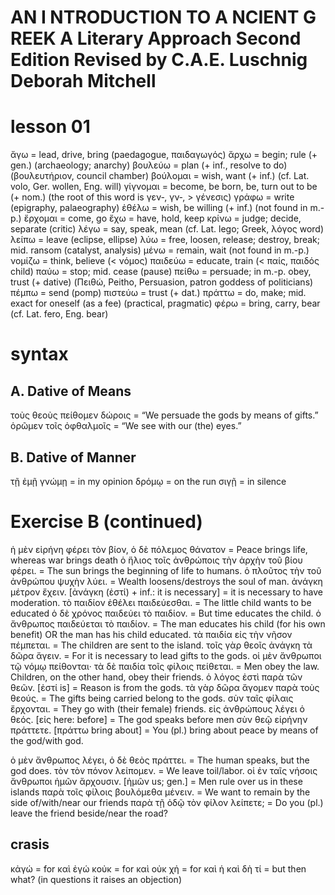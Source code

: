 # AN I NTRODUCTION TO A NCIENT G REEK A Literary Approach Second Edition Revised by C.A.E. Luschnig Deborah Mitchell
# lesson 01

ἄγω = lead, drive, bring (paedagogue, παιδαγωγός)
ἄρχω = begin; rule (+ gen.) (archaeology; anarchy)
βουλεύω = plan (+ inf., resolve to do) (βουλευτήριον, council chamber)
βούλομαι = wish, want (+ inf.) (cf. Lat. volo, Ger. wollen, Eng. will)
γίγνομαι = become, be born, be, turn out to be (+ nom.) (the root of this word is γεν‐, γν‐, > γένεσις)
γράφω = write (epigraphy, palaeography)
ἐθέλω = wish, be willing (+ inf.) (not found in m.-p.)
ἔρχομαι = come, go
ἔχω = have, hold, keep
κρίνω = judge; decide, separate (critic)
λέγω = say, speak, mean (cf. Lat. lego; Greek, λόγος word)
λείπω = leave (eclipse, ellipse)
λύω = free, loosen, release; destroy, break; mid. ransom (catalyst, analysis)
μένω = remain, wait (not found in m.-p.)
νομίζω = think, believe (< νόμος)
παιδεύω = educate, train (< παίς, παιδός child)
παύω = stop; mid. cease (pause)
πείθω = persuade; in m.-p. obey, trust (+ dative) (Πειθώ, Peitho, Persuasion, patron goddess of politicians)
πέμπω = send (pomp)
πιστεύω = trust (+ dat.)
πράττω = do, make; mid. exact for oneself (as a fee) (practical, pragmatic)
φέρω = bring, carry, bear (cf. Lat. fero, Eng. bear)

# syntax
## A. Dative of Means
τοὺς θεοὺς πείθομεν δώροις = “We persuade the gods by means of gifts.”
ὁρῶμεν τοῖς ὀφθαλμοῖς = “We see with our (the) eyes.”
## B. Dative of Manner
τῇ ἐμῇ γνώμῃ = in my opinion
δρόμῳ = on the run
σιγῇ = in silence

# Exercise B (continued)
ἡ μὲν εἰρήνη φέρει τὸν βίον, ὁ δὲ πόλεμος θάνατον =  Peace brings life, whereas war brings death
ὁ ἥλιος τοῖς ἀνθρώποις τὴν ἀρχὴν τοῦ βίου φέρει. = The sun brings the beginning of life to humans.
ὁ πλοῦτος τὴν τοῦ ἀνθρώπου ψυχὴν λύει. = Wealth loosens/destroys the soul of man.
ἀνάγκη μέτρον ἔχειν. [ἀνάγκη (ἐστί) + inf.: it is necessary] = it is necessary to have moderation.
τὸ παιδίον ἐθέλει παιδεύεσθαι. = The little child wants to be educated
ὁ δὲ χρόνος παιδεύει τὸ παιδίον. = But time educates the child.
ὁ ἄνθρωπος παιδεύεται τὸ παιδίον. = The man educates his child (for his own benefit) OR the man has his child educated.
τὰ παιδία εἰς τὴν νῆσον πέμπεται. = The children are sent to the island.
τοῖς γὰρ θεοῖς ἀνάγκη τὰ δῶρα ἄγειν. = For it is necessary to lead gifts to the gods.
οἱ μὲν ἄνθρωποι τῷ νόμῳ πείθονται· τὰ δὲ παιδία τοῖς φίλοις πείθεται. = Men obey the law. Children, on the other hand, obey their friends.
ὁ λόγος ἐστὶ παρὰ τῶν θεῶν. [ἐστί is] = Reason is from the gods.
τὰ γὰρ δῶρα ἄγομεν παρὰ τοὺς θεούς. = The gifts being carried belong to the gods.
σὺν ταῖς φίλαις ἔρχονται. = They go with (their female) friends.
εἰς ἀνθρώπους λέγει ὁ θεός. [εἰς here: before] = The god speaks before men
σὺν θεῷ εἰρήνην πράττετε. [πράττω bring about] = You (pl.) bring about peace by means of the god/with god.

ὁ μὲν ἄνθρωπος λέγει, ὁ δὲ θεὸς πράττει. = The human speaks, but the god does​. τὸν
τὸν πόνον λείπομεν. =  We leave toil/labor.
οἱ ἐν ταῖς νήσοις ἄνθρωποι ἡμῶν ἄρχουσιν. [ἡμῶν us; gen.] = Men rule over us in these islands
παρὰ τοῖς φίλοις βουλόμεθα μένειν. = We want to remain by the side of/with/near our friends
παρὰ τῇ ὁδῷ τὸν φίλον λείπετε; = Do you (pl.) leave the friend beside/near the road?

## crasis
κἀγώ = for καὶ ἐγώ
κοὐκ = for καὶ οὐκ
χἠ = for καὶ ἡ
καὶ δὴ τί = but then what? (in questions it raises an objection)
